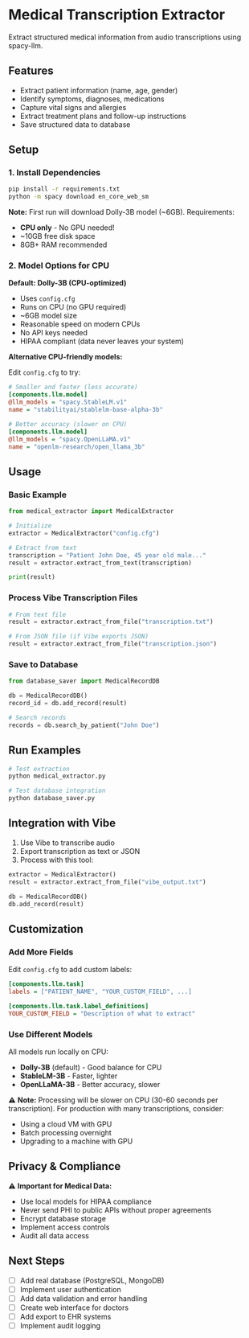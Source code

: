 # Medical Transcription Extractor

Extract structured medical information from audio transcriptions using spacy-llm.

## Features

- Extract patient information (name, age, gender)
- Identify symptoms, diagnoses, medications
- Capture vital signs and allergies
- Extract treatment plans and follow-up instructions
- Save structured data to database

## Setup

### 1. Install Dependencies

```bash
pip install -r requirements.txt
python -m spacy download en_core_web_sm
```

**Note:** First run will download Dolly-3B model (~6GB). Requirements:
- **CPU only** - No GPU needed!
- ~10GB free disk space
- 8GB+ RAM recommended

### 2. Model Options for CPU

**Default: Dolly-3B (CPU-optimized)**
- Uses `config.cfg`
- Runs on CPU (no GPU required)
- ~6GB model size
- Reasonable speed on modern CPUs
- No API keys needed
- HIPAA compliant (data never leaves your system)

**Alternative CPU-friendly models:**

Edit `config.cfg` to try:

```ini
# Smaller and faster (less accurate)
[components.llm.model]
@llm_models = "spacy.StableLM.v1"
name = "stabilityai/stablelm-base-alpha-3b"
```

```ini
# Better accuracy (slower on CPU)
[components.llm.model]
@llm_models = "spacy.OpenLLaMA.v1"
name = "openlm-research/open_llama_3b"
```

## Usage

### Basic Example

```python
from medical_extractor import MedicalExtractor

# Initialize
extractor = MedicalExtractor("config.cfg")

# Extract from text
transcription = "Patient John Doe, 45 year old male..."
result = extractor.extract_from_text(transcription)

print(result)
```

### Process Vibe Transcription Files

```python
# From text file
result = extractor.extract_from_file("transcription.txt")

# From JSON file (if Vibe exports JSON)
result = extractor.extract_from_file("transcription.json")
```

### Save to Database

```python
from database_saver import MedicalRecordDB

db = MedicalRecordDB()
record_id = db.add_record(result)

# Search records
records = db.search_by_patient("John Doe")
```

## Run Examples

```bash
# Test extraction
python medical_extractor.py

# Test database integration
python database_saver.py
```

## Integration with Vibe

1. Use Vibe to transcribe audio
2. Export transcription as text or JSON
3. Process with this tool:

```python
extractor = MedicalExtractor()
result = extractor.extract_from_file("vibe_output.txt")

db = MedicalRecordDB()
db.add_record(result)
```

## Customization

### Add More Fields

Edit `config.cfg` to add custom labels:

```ini
[components.llm.task]
labels = ["PATIENT_NAME", "YOUR_CUSTOM_FIELD", ...]

[components.llm.task.label_definitions]
YOUR_CUSTOM_FIELD = "Description of what to extract"
```

### Use Different Models

All models run locally on CPU:
- **Dolly-3B** (default) - Good balance for CPU
- **StableLM-3B** - Faster, lighter
- **OpenLLaMA-3B** - Better accuracy, slower

⚠️ **Note:** Processing will be slower on CPU (30-60 seconds per transcription). For production with many transcriptions, consider:
- Using a cloud VM with GPU
- Batch processing overnight
- Upgrading to a machine with GPU

## Privacy & Compliance

⚠️ **Important for Medical Data:**

- Use local models for HIPAA compliance
- Never send PHI to public APIs without proper agreements
- Encrypt database storage
- Implement access controls
- Audit all data access

## Next Steps

- [ ] Add real database (PostgreSQL, MongoDB)
- [ ] Implement user authentication
- [ ] Add data validation and error handling
- [ ] Create web interface for doctors
- [ ] Add export to EHR systems
- [ ] Implement audit logging
